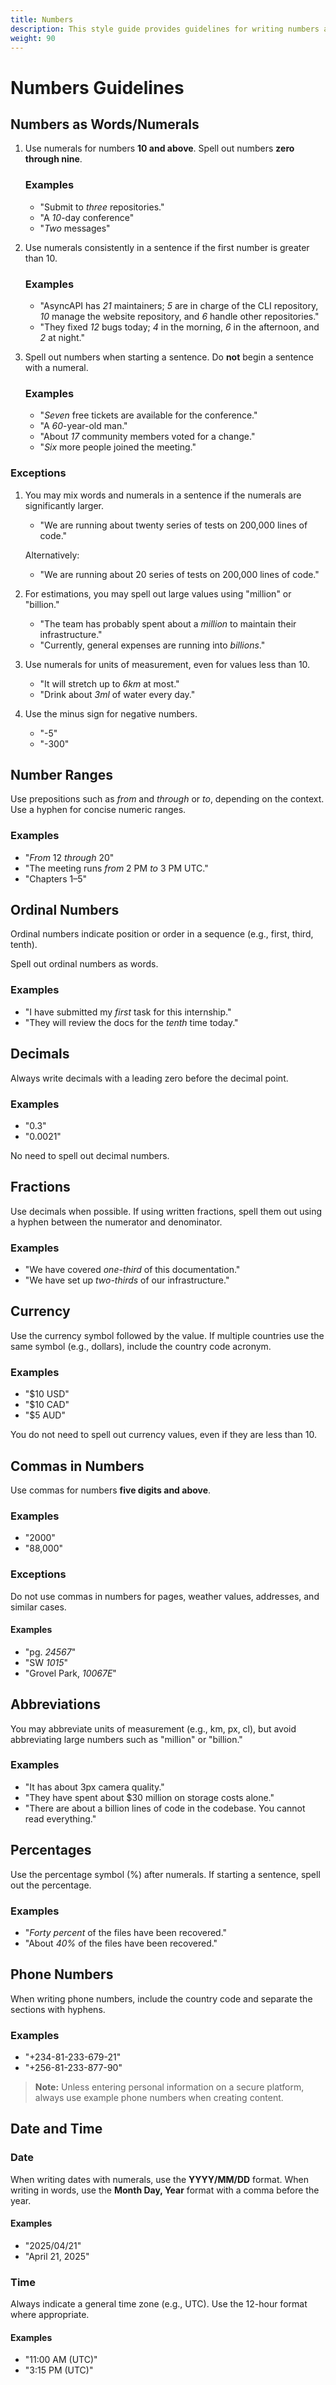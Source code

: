 ```yaml
---
title: Numbers
description: This style guide provides guidelines for writing numbers as words, number ranges, and so on in AsyncAPI documentation. 
weight: 90
---
```


# Numbers Guidelines

## Numbers as Words/Numerals
1. Use numerals for numbers **10 and above**. Spell out numbers **zero through nine**.

   ### Examples
   - "Submit to *three* repositories."
   - "A *10*-day conference"
   - "*Two* messages"

2. Use numerals consistently in a sentence if the first number is greater than 10.

   ### Examples
   - "AsyncAPI has *21* maintainers; *5* are in charge of the CLI repository, *10* manage the website repository, and *6* handle other repositories."
   - "They fixed *12* bugs today; *4* in the morning, *6* in the afternoon, and *2* at night."

3. Spell out numbers when starting a sentence. Do **not** begin a sentence with a numeral.

   ### Examples
   - "*Seven* free tickets are available for the conference."
   - "A *60*-year-old man."
   - "About *17* community members voted for a change."
   - "*Six* more people joined the meeting."

### Exceptions

1. You may mix words and numerals in a sentence if the numerals are significantly larger.

   - "We are running about twenty series of tests on 200,000 lines of code."

   Alternatively:
   - "We are running about 20 series of tests on 200,000 lines of code."

2. For estimations, you may spell out large values using "million" or "billion."

   - "The team has probably spent about a *million* to maintain their infrastructure."
   - "Currently, general expenses are running into *billions*."

3. Use numerals for units of measurement, even for values less than 10.

   - "It will stretch up to *6km* at most."
   - "Drink about *3ml* of water every day."

4. Use the minus sign for negative numbers.

   - "-5"
   - "-300"


## Number Ranges
Use prepositions such as *from* and *through* or *to*, depending on the context. Use a hyphen for concise numeric ranges.

   ### Examples
   - "*From* 12 *through* 20"
   - "The meeting runs *from* 2 PM *to* 3 PM UTC."
   - "Chapters 1–5"


## Ordinal Numbers
Ordinal numbers indicate position or order in a sequence (e.g., first, third, tenth).

Spell out ordinal numbers as words.

### Examples
- "I have submitted my *first* task for this internship."
- "They will review the docs for the *tenth* time today."

## Decimals
Always write decimals with a leading zero before the decimal point.

### Examples
- "0.3"
- "0.0021"

No need to spell out decimal numbers.

## Fractions
Use decimals when possible. If using written fractions, spell them out using a hyphen between the numerator and denominator.

### Examples
- "We have covered *one-third* of this documentation."
- "We have set up *two-thirds* of our infrastructure."


## Currency
Use the currency symbol followed by the value. If multiple countries use the same symbol (e.g., dollars), include the country code acronym.

### Examples
- "$10 USD"
- "$10 CAD"
- "$5 AUD"

You do not need to spell out currency values, even if they are less than 10.


## Commas in Numbers
Use commas for numbers **five digits and above**.

### Examples
- "2000"
- "88,000"

### Exceptions 
Do not use commas in numbers for pages, weather values, addresses, and similar cases.

#### Examples
- "pg. *24567*"
- "SW *1015*"
- "Grovel Park, *10067E*"


## Abbreviations
You may abbreviate units of measurement (e.g., km, px, cl), but avoid abbreviating large numbers such as "million" or "billion."

### Examples
- "It has about 3px camera quality."
- "They have spent about $30 million on storage costs alone."
- "There are about a billion lines of code in the codebase. You cannot read everything."


## Percentages
Use the percentage symbol (%) after numerals. If starting a sentence, spell out the percentage.

### Examples
- "*Forty percent* of the files have been recovered."
- "About *40%* of the files have been recovered."


## Phone Numbers
When writing phone numbers, include the country code and separate the sections with hyphens.

### Examples
- "+234-81-233-679-21"
- "+256-81-233-877-90"

> **Note:** Unless entering personal information on a secure platform, always use example phone numbers when creating content.


## Date and Time

### Date
When writing dates with numerals, use the **YYYY/MM/DD** format. When writing in words, use the **Month Day, Year** format with a comma before the year.

#### Examples
- "2025/04/21"
- "April 21, 2025"

### Time
Always indicate a general time zone (e.g., UTC). Use the 12-hour format where appropriate.

#### Examples
- "11:00 AM (UTC)"
- "3:15 PM (UTC)"